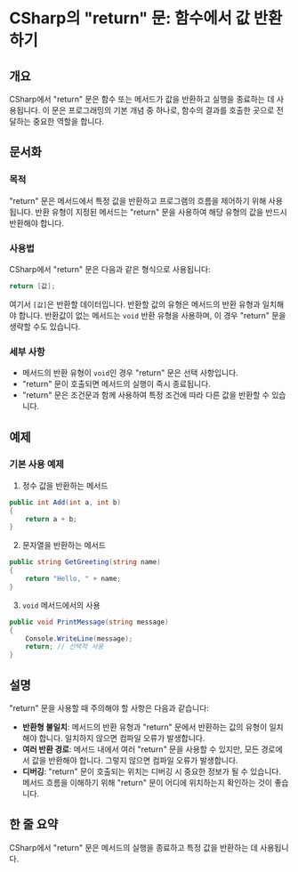 <!--
Meta Description: # CSharp의 "return" 문: 함수에서 값 반환하기 ## 개요 CSharp에서 "return" 문은 함수 또는 메서드가 값을 반환하고 실행을 종료하는 데 사용됩니다. 이 문은 프로그래밍의 기본 개념 중 하나로, 함수의 결과를 호출한 곳으로 전달하는 중요한 역할...
Meta Keywords: return, 합니다, 메서드의, 사용됩니다, csharp
-->

# CSharp의 "return" 문: 함수에서 값 반환하기

## 개요
CSharp에서 "return" 문은 함수 또는 메서드가 값을 반환하고 실행을 종료하는 데 사용됩니다. 이 문은 프로그래밍의 기본 개념 중 하나로, 함수의 결과를 호출한 곳으로 전달하는 중요한 역할을 합니다.

## 문서화

### 목적
"return" 문은 메서드에서 특정 값을 반환하고 프로그램의 흐름을 제어하기 위해 사용됩니다. 반환 유형이 지정된 메서드는 "return" 문을 사용하여 해당 유형의 값을 반드시 반환해야 합니다.

### 사용법
CSharp에서 "return" 문은 다음과 같은 형식으로 사용됩니다:

```csharp
return [값];
```

여기서 `[값]`은 반환할 데이터입니다. 반환할 값의 유형은 메서드의 반환 유형과 일치해야 합니다. 반환값이 없는 메서드는 `void` 반환 유형을 사용하며, 이 경우 "return" 문을 생략할 수도 있습니다.

### 세부 사항
- 메서드의 반환 유형이 `void`인 경우 "return" 문은 선택 사항입니다.
- "return" 문이 호출되면 메서드의 실행이 즉시 종료됩니다.
- "return" 문은 조건문과 함께 사용하여 특정 조건에 따라 다른 값을 반환할 수 있습니다.

## 예제

### 기본 사용 예제

1. 정수 값을 반환하는 메서드

```csharp
public int Add(int a, int b)
{
    return a + b;
}
```

2. 문자열을 반환하는 메서드

```csharp
public string GetGreeting(string name)
{
    return "Hello, " + name;
}
```

3. `void` 메서드에서의 사용

```csharp
public void PrintMessage(string message)
{
    Console.WriteLine(message);
    return; // 선택적 사용
}
```

## 설명
"return" 문을 사용할 때 주의해야 할 사항은 다음과 같습니다:

- **반환형 불일치**: 메서드의 반환 유형과 "return" 문에서 반환하는 값의 유형이 일치해야 합니다. 일치하지 않으면 컴파일 오류가 발생합니다.
- **여러 반환 경로**: 메서드 내에서 여러 "return" 문을 사용할 수 있지만, 모든 경로에서 값을 반환해야 합니다. 그렇지 않으면 컴파일 오류가 발생합니다.
- **디버깅**: "return" 문이 호출되는 위치는 디버깅 시 중요한 정보가 될 수 있습니다. 메서드 흐름을 이해하기 위해 "return" 문이 어디에 위치하는지 확인하는 것이 좋습니다.

## 한 줄 요약
CSharp에서 "return" 문은 메서드의 실행을 종료하고 특정 값을 반환하는 데 사용됩니다.